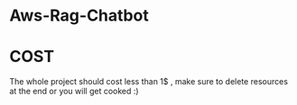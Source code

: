 # Aws-Rag-Chatbot

# COST
  The whole project should cost less than 1$ , make sure to delete resources at the end or you will get cooked :)

